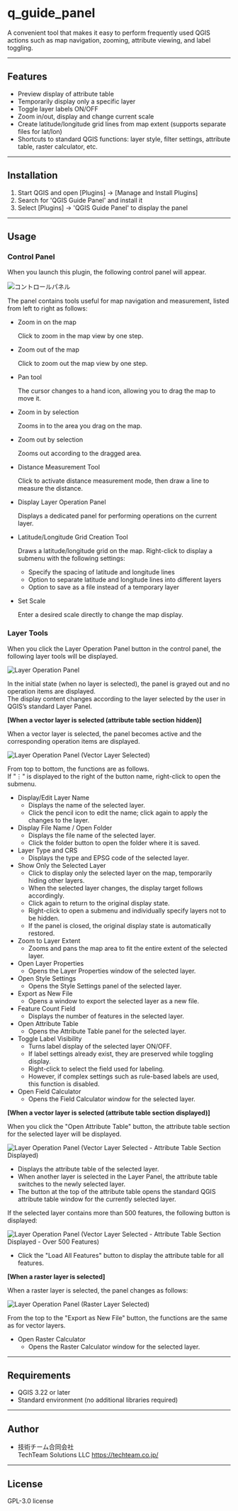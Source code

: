 # q_guide_panel
A convenient tool that makes it easy to perform frequently used QGIS actions such as map navigation, zooming, attribute viewing, and label toggling.


---

## Features
 
- Preview display of attribute table
- Temporarily display only a specific layer
- Toggle layer labels ON/OFF  
- Zoom in/out, display and change current scale  
- Create latitude/longitude grid lines from map extent (supports separate files for lat/lon)  
- Shortcuts to standard QGIS functions: layer style, filter settings, attribute table, raster calculator, etc.

---

## Installation

1. Start QGIS and open [Plugins] → [Manage and Install Plugins]  
2. Search for 'QGIS Guide Panel' and install it  
3. Select [Plugins] → 'QGIS Guide Panel' to display the panel

---

## Usage

### Control Panel

When you launch this plugin, the following control panel will appear.

![コントロールパネル](./docs/images/en/control_panel.png)

The panel contains tools useful for map navigation and measurement, listed from left to right as follows:

- Zoom in on the map

	Click to zoom in the map view by one step.
    
- Zoom out of the map
    
	Click to zoom out the map view by one step.
    
- Pan tool
    
	The cursor changes to a hand icon, allowing you to drag the map to move it.
    
- Zoom in by selection
    
	Zooms in to the area you drag on the map.
    
- Zoom out by selection
    
	Zooms out according to the dragged area.

- Distance Measurement Tool
    
	Click to activate distance measurement mode, then draw a line to measure the distance.
    
- Display Layer Operation Panel
    
	Displays a dedicated panel for performing operations on the current layer.
    
- Latitude/Longitude Grid Creation Tool
    
	Draws a latitude/longitude grid on the map. Right-click to display a submenu with the following settings:    
	- Specify the spacing of latitude and longitude lines
	- Option to separate latitude and longitude lines into different layers
	- Option to save as a file instead of a temporary layer

- Set Scale
    
	Enter a desired scale directly to change the map display.
    

### Layer Tools

When you click the Layer Operation Panel button in the control panel, the following layer tools will be displayed.

![Layer Operation Panel](./docs/images/en/layer_panel.png)

In the initial state (when no layer is selected), the panel is grayed out and no operation items are displayed.  
The display content changes according to the layer selected by the user in QGIS’s standard Layer Panel.

**[When a vector layer is selected (attribute table section hidden)]**

When a vector layer is selected, the panel becomes active and the corresponding operation items are displayed.

![Layer Operation Panel (Vector Layer Selected)](./docs/images/en/layer_panel_vector.png)

From top to bottom, the functions are as follows.  
If "⋮" is displayed to the right of the button name, right-click to open the submenu.

- Display/Edit Layer Name  
    - Displays the name of the selected layer.  
    - Click the pencil icon to edit the name; click again to apply the changes to the layer.
- Display File Name / Open Folder  
    - Displays the file name of the selected layer.  
    - Click the folder button to open the folder where it is saved.
- Layer Type and CRS  
    - Displays the type and EPSG code of the selected layer.
- Show Only the Selected Layer  
    - Click to display only the selected layer on the map, temporarily hiding other layers.  
    - When the selected layer changes, the display target follows accordingly.  
    - Click again to return to the original display state.  
    - Right-click to open a submenu and individually specify layers not to be hidden.  
    - If the panel is closed, the original display state is automatically restored.
- Zoom to Layer Extent  
    - Zooms and pans the map area to fit the entire extent of the selected layer.
- Open Layer Properties  
    - Opens the Layer Properties window of the selected layer.
- Open Style Settings  
    - Opens the Style Settings panel of the selected layer.
- Export as New File  
    - Opens a window to export the selected layer as a new file.
- Feature Count Field  
    - Displays the number of features in the selected layer.
- Open Attribute Table  
    - Opens the Attribute Table panel for the selected layer.
- Toggle Label Visibility  
    - Turns label display of the selected layer ON/OFF.  
    - If label settings already exist, they are preserved while toggling display.  
    - Right-click to select the field used for labeling.  
    - However, if complex settings such as rule-based labels are used, this function is disabled.
- Open Field Calculator  
    - Opens the Field Calculator window for the selected layer.

**[When a vector layer is selected (attribute table section displayed)]**

When you click the "Open Attribute Table" button, the attribute table section for the selected layer will be displayed.

![Layer Operation Panel (Vector Layer Selected - Attribute Table Section Displayed)](./docs/images/en/layer_panel_vector_attrtable.png)

- Displays the attribute table of the selected layer.  
- When another layer is selected in the Layer Panel, the attribute table switches to the newly selected layer.  
- The button at the top of the attribute table opens the standard QGIS attribute table window for the currently selected layer.

If the selected layer contains more than 500 features, the following button is displayed:

![Layer Operation Panel (Vector Layer Selected - Attribute Table Section Displayed - Over 500 Features)](./docs/images/en/layer_panel_vector_attrtable_over_500.png)

- Click the "Load All Features" button to display the attribute table for all features.

**[When a raster layer is selected]**

When a raster layer is selected, the panel changes as follows:

![Layer Operation Panel (Raster Layer Selected)](./docs/images/en/layer_panel_raster.png)

From the top to the "Export as New File" button, the functions are the same as for vector layers.

- Open Raster Calculator  
    - Opens the Raster Calculator window for the selected layer.

---

## Requirements

- QGIS 3.22 or later  
- Standard environment (no additional libraries required)

---

## Author

- 技術チーム合同会社  
  TechTeam Solutions LLC
  https://techteam.co.jp/

---

## License

GPL-3.0 license
